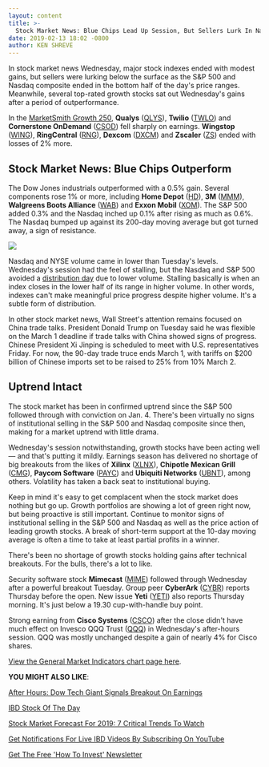 ```yaml
---
layout: content
title: >-
  Stock Market News: Blue Chips Lead Up Session, But Sellers Lurk In Nasdaq
date: 2019-02-13 18:02 -0800
author: KEN SHREVE
---
```






In stock market news Wednesday, major stock indexes ended with modest gains, but sellers were lurking below the surface as the S&P 500 and Nasdaq composite ended in the bottom half of the day's price ranges. Meanwhile, several top-rated growth stocks sat out Wednesday's gains after a period of outperformance.




In the [MarketSmith Growth 250](https://www.marketsmith.com), **Qualys** ([QLYS](https://research.investors.com/quote.aspx?symbol=QLYS)), **Twilio** ([TWLO](https://research.investors.com/quote.aspx?symbol=TWLO)) and **Cornerstone OnDemand** ([CSOD](https://research.investors.com/quote.aspx?symbol=CSOD)) fell sharply on earnings. **Wingstop** ([WING](https://research.investors.com/quote.aspx?symbol=WING)), **RingCentral** ([RNG](https://research.investors.com/quote.aspx?symbol=RNG)), **Dexcom** ([DXCM](https://research.investors.com/quote.aspx?symbol=DXCM)) and **Zscaler** ([ZS](https://research.investors.com/quote.aspx?symbol=ZS)) ended with losses of 2% more.


Stock Market News: Blue Chips Outperform
----------------------------------------


The Dow Jones industrials outperformed with a 0.5% gain. Several components rose 1% or more, including **Home Depot** ([HD](https://research.investors.com/quote.aspx?symbol=HD)), **3M** ([MMM](https://research.investors.com/quote.aspx?symbol=MMM)), **Walgreens Boots Alliance** ([WAB](https://research.investors.com/quote.aspx?symbol=WAB)) and **Exxon Mobil** ([XOM](https://research.investors.com/quote.aspx?symbol=XOM)). The S&P 500 added 0.3% and the Nasdaq inched up 0.1% after rising as much as 0.6%. The Nasdaq bumped up against its 200-day moving average but got turned away, a sign of resistance.


![](https://www.investors.com/wp-content/uploads/2019/02/2MP021319-209x300.jpg)


Nasdaq and NYSE volume came in lower than Tuesday's levels. Wednesday's session had the feel of stalling, but the Nasdaq and S&P 500 avoided a [distribution day](https://www.investors.com/how-to-invest/investors-corner/how-to-spot-stock-market-tops-track-the-distribution-days/) due to lower volume. Stalling basically is when an index closes in the lower half of its range in higher volume. In other words, indexes can't make meaningful price progress despite higher volume. It's a subtle form of distribution.


In other stock market news, Wall Street's attention remains focused on China trade talks. President Donald Trump on Tuesday said he was flexible on the March 1 deadline if trade talks with China showed signs of progress. Chinese President Xi Jinping is scheduled to meet with U.S. representatives Friday. For now, the 90-day trade truce ends March 1, with tariffs on $200 billion of Chinese imports set to be raised to 25% from 10% March 2.


Uptrend Intact
--------------


The stock market has been in confirmed uptrend since the S&P 500 followed through with conviction on Jan. 4. There's been virtually no signs of institutional selling in the S&P 500 and Nasdaq composite since then, making for a market uptrend with little drama.


Wednesday's session notwithstanding, growth stocks have been acting well — and that's putting it mildly. Earnings season has delivered no shortage of big breakouts from the likes of **Xilinx** ([XLNX](https://research.investors.com/quote.aspx?symbol=XLNX)), **Chipotle Mexican Grill** ([CMG](https://research.investors.com/quote.aspx?symbol=CMG)), **Paycom Software** ([PAYC](https://research.investors.com/quote.aspx?symbol=PAYC)) and **Ubiquiti Networks** ([UBNT](https://research.investors.com/quote.aspx?symbol=UBNT)), among others. Volatility has taken a back seat to institutional buying.


Keep in mind it's easy to get complacent when the stock market does nothing but go up. Growth portfolios are showing a lot of green right now, but being proactive is still important. Continue to monitor signs of institutional selling in the S&P 500 and Nasdaq as well as the price action of leading growth stocks. A break of short-term support at the 10-day moving average is often a time to take at least partial profits in a winner.


There's been no shortage of growth stocks holding gains after technical breakouts. For the bulls, there's a lot to like.


Security software stock **Mimecast** ([MIME](https://research.investors.com/quote.aspx?symbol=MIME)) followed through Wednesday after a powerful breakout Tuesday. Group peer **CyberArk** ([CYBR](https://research.investors.com/quote.aspx?symbol=CYBR)) reports Thursday before the open. New issue **Yeti** ([YETI](https://research.investors.com/quote.aspx?symbol=YETI)) also reports Thursday morning. It's just below a 19.30 cup-with-handle buy point.


Strong earning from **Cisco Systems** ([CSCO](https://research.investors.com/quote.aspx?symbol=CSCO)) after the close didn't have much effect on Invesco QQQ Trust ([QQQ](https://research.investors.com/quote.aspx?symbol=QQQ)) in Wednesday's after-hours session. QQQ was mostly unchanged despite a gain of nearly 4% for Cisco shares.


[View the General Market Indicators chart page here](https://www.investors.com/wp-content/uploads/2019/02/IBD1302152553GMI2.pdf).


**YOU MIGHT ALSO LIKE**:


[After Hours: Dow Tech Giant Signals Breakout On Earnings](https://www.investors.com/market-trend/stock-market-today/dow-jones-futures-cisco-stock-current-stock-market-rally/)


[IBD Stock Of The Day](https://www.investors.com/research/ibd-stock-of-the-day/)


[Stock Market Forecast For 2019: 7 Critical Trends To Watch](https://www.investors.com/news/stock-market-forecast-for-2019/)


[Get Notifications For Live IBD Videos By Subscribing On YouTube](https://www.youtube.com/investorsbusinessdaily)


[Get The Free 'How To Invest' Newsletter](https://shop.investors.com/offer/splashresponsive.aspx?id=newsletters-howtoinvest)




